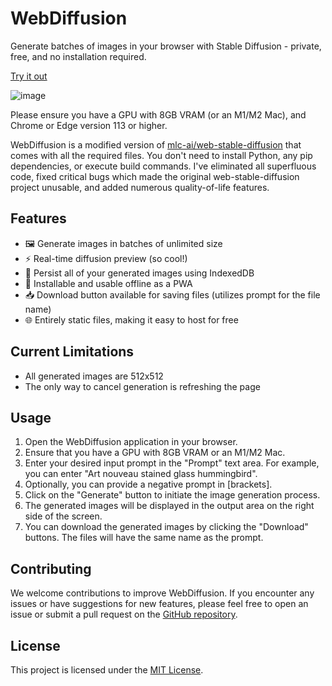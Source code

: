 # WebDiffusion

Generate batches of images in your browser with Stable Diffusion - private, free, and no installation required.

[Try it out](https://webdiffusion.avsync.live)

![image](https://github.com/AVsync-LIVE/WebDiffusion/assets/18317587/3c1b9f6f-0800-4600-8735-522e25697d83)

Please ensure you have a GPU with 8GB VRAM (or an M1/M2 Mac), and Chrome or Edge version 113 or higher.

WebDiffusion is a modified version of [mlc-ai/web-stable-diffusion](https://github.com/mlc-ai/web-stable-diffusion) that comes with all the required files. You don't need to install Python, any pip dependencies, or execute build commands. I've eliminated all superfluous code, fixed critical bugs which made the original web-stable-diffusion project unusable, and added numerous quality-of-life features.

## Features

- 🖼️ Generate images in batches of unlimited size
- ⚡ Real-time diffusion preview (so cool!)
- 💾 Persist all of your generated images using IndexedDB
- 📲 Installable and usable offline as a PWA
- 📥 Download button available for saving files (utilizes prompt for the file name)
- 🌐 Entirely static files, making it easy to host for free

## Current Limitations

- All generated images are 512x512
- The only way to cancel generation is refreshing the page

## Usage

1. Open the WebDiffusion application in your browser.
2. Ensure that you have a GPU with 8GB VRAM or an M1/M2 Mac.
3. Enter your desired input prompt in the "Prompt" text area. For example, you can enter "Art nouveau stained glass hummingbird".
4. Optionally, you can provide a negative prompt in [brackets].
5. Click on the "Generate" button to initiate the image generation process.
6. The generated images will be displayed in the output area on the right side of the screen.
7. You can download the generated images by clicking the "Download" buttons. The files will have the same name as the prompt.

## Contributing

We welcome contributions to improve WebDiffusion. If you encounter any issues or have suggestions for new features, please feel free to open an issue or submit a pull request on the [GitHub repository](https://github.com/AVsync-LIVE/WebDiffusion/issues).

## License

This project is licensed under the [MIT License](https://opensource.org/licenses/MIT).
